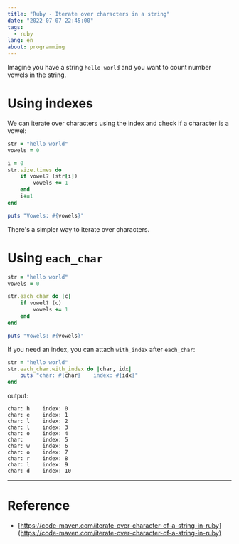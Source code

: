 ```yaml
---
title: "Ruby - Iterate over characters in a string"
date: "2022-07-07 22:45:00"
tags:
  - ruby
lang: en
about: programming
---
```


Imagine you have a string `hello world` and you want to count number vowels in the string.

# Using indexes
We can iterate over characters using the index and check if a character is a vowel:
```rb
str = "hello world"
vowels = 0

i = 0
str.size.times do
    if vowel? (str[i])
        vowels += 1
    end
    i+=1
end

puts "Vowels: #{vowels}"

```

There's a simpler way to iterate over characters.

# Using `each_char`
```rb
str = "hello world"
vowels = 0

str.each_char do |c|
    if vowel? (c)
        vowels += 1
    end
end

puts "Vowels: #{vowels}"
```

If you need an index, you can attach `with_index` after `each_char`:

```rb
str = "hello world"
str.each_char.with_index do |char, idx|
    puts "char: #{char}    index: #{idx}"
end
```

output: 
```text
char: h    index: 0
char: e    index: 1
char: l    index: 2
char: l    index: 3
char: o    index: 4
char:      index: 5
char: w    index: 6
char: o    index: 7
char: r    index: 8
char: l    index: 9
char: d    index: 10
```

---

# Reference

- [https://code-maven.com/iterate-over-character-of-a-string-in-ruby](https://code-maven.com/iterate-over-character-of-a-string-in-ruby)